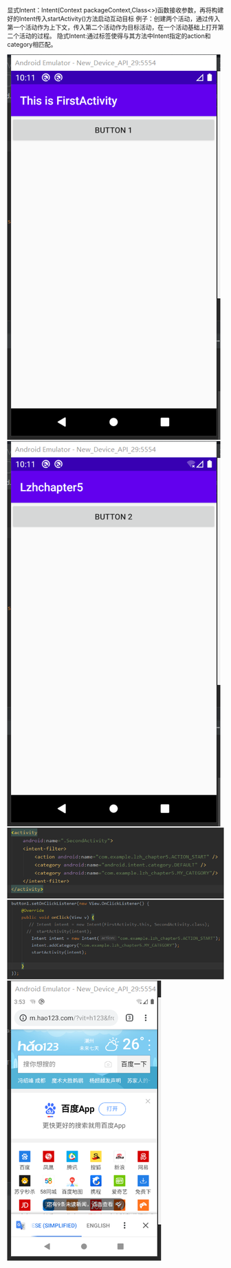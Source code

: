 显式Intent：Intent(Context packageContext,Class<>)函数接收参数，再将构建好的Intent传入startActivity()方法启动互动目标
            例子：创建两个活动，通过传入第一个活动作为上下文，传入第二个活动作为目标活动，在一个活动基础上打开第二个活动的过程。
隐式Intent:通过<action><category>标签使得与其方法中Intent指定的action和category相匹配。

![](https://github.com/l934799376/2018118103_Android/blob/master/lzhchapter5/1.png)
![](https://github.com/l934799376/2018118103_Android/blob/master/lzhchapter5/2.png)
![](https://github.com/l934799376/2018118103_Android/blob/master/lzhchapter5/3.png)
![](https://github.com/l934799376/2018118103_Android/blob/master/lzhchapter5/4.png)
![](https://github.com/l934799376/2018118103_Android/blob/master/lzhchapter5/5.png)
